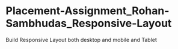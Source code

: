 # Placement-Assignment_Rohan-Sambhudas_Responsive-Layout
Build Responsive Layout both desktop and mobile and Tablet
